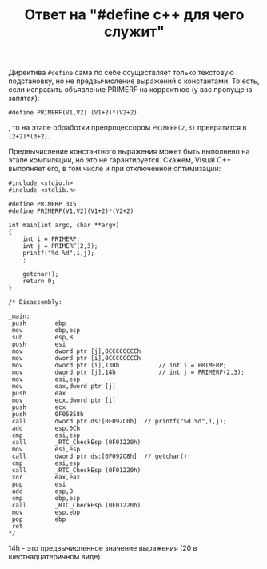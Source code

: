 ﻿---
title: "Ответ на \"#define с++ для чего служит\""
se.owner.user_id: 240512
se.owner.display_name: "MSDN.WhiteKnight"
se.owner.link: "https://ru.stackoverflow.com/users/240512/msdn-whiteknight"
se.answer_id: 917901
se.question_id: 914156
se.post_type: answer
se.score: 1
se.is_accepted: True
---
<p>Директива <code>#define</code> сама по себе осуществляет только текстовую подстановку, но не предвычисление выражений с константами. То есть, если исправить объявление PRIMERF на корректное (у вас пропущена запятая):</p>

<pre><code>#define PRIMERF(V1,V2) (V1+2)*(V2+2)
</code></pre>

<p>, то на этапе обработки препроцессором <code>PRIMERF(2,3)</code> превратится в <code>(2+2)*(3+2)</code>.</p>

<p>Предвычисление константного выражения может быть выполнено на этапе компиляции, но это не гарантируется. Скажем, Visual C++ выполняет его, в том числе и при отключенной оптимизации:</p>

<pre><code>#include &lt;stdio.h&gt;
#include &lt;stdlib.h&gt;

#define PRIMERP 315
#define PRIMERF(V1,V2)(V1+2)*(V2+2)

int main(int argc, char **argv)
{   
    int i = PRIMERP;
    int j = PRIMERF(2,3);
    printf("%d %d",i,j);
    ;

    getchar();
    return 0;
}

/* Disassembly:

_main:
 push        ebp  
 mov         ebp,esp  
 sub         esp,8  
 push        esi  
 mov         dword ptr [j],0CCCCCCCCh  
 mov         dword ptr [i],0CCCCCCCCh  
 mov         dword ptr [i],13Bh           // int i = PRIMERP;
 mov         dword ptr [j],14h            // int j = PRIMERF(2,3);
 mov         esi,esp  
 mov         eax,dword ptr [j]  
 push        eax  
 mov         ecx,dword ptr [i]  
 push        ecx  
 push        0F05858h  
 call        dword ptr ds:[0F092C0h]  // printf("%d %d",i,j);
 add         esp,0Ch  
 cmp         esi,esp  
 call        _RTC_CheckEsp (0F01220h)  
 mov         esi,esp  
 call        dword ptr ds:[0F092C8h]  // getchar();
 cmp         esi,esp  
 call        _RTC_CheckEsp (0F01220h)  
 xor         eax,eax  
 pop         esi  
 add         esp,8  
 cmp         ebp,esp  
 call        _RTC_CheckEsp (0F01220h)  
 mov         esp,ebp  
 pop         ebp  
 ret  
*/
</code></pre>

<p>14h - это предвычисленное значение выражения (20 в шестнадцатеричном виде)</p>
